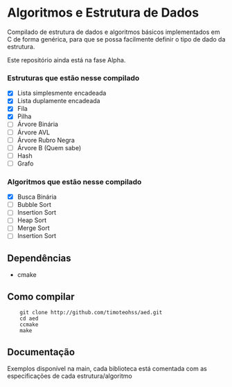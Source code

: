 # Algoritmos e Estrutura de Dados

Compilado de estrutura de dados e algoritmos básicos implementados em C de forma genérica, para que se possa facilmente definir o tipo de dado da estrutura.

Este repositório ainda está na fase Alpha.

### Estruturas que estão nesse compilado

- [x] Lista simplesmente encadeada
- [x] Lista duplamente encadeada
- [x] Fila
- [x] Pilha
- [ ] Árvore Binária
- [ ] Árvore AVL
- [ ] Árvore Rubro Negra
- [ ] Árvore B (Quem sabe)
- [ ] Hash
- [ ] Grafo

### Algoritmos que estão nesse compilado

- [x] Busca Binária
- [ ] Bubble Sort
- [ ] Insertion Sort
- [ ] Heap Sort
- [ ] Merge Sort
- [ ] Insertion Sort

## Dependências

* cmake

## Como compilar

```
    git clone http://github.com/timoteohss/aed.git
    cd aed
    ccmake
    make
``` 

## Documentação

Exemplos disponível na main, cada biblioteca está comentada com as especificações de cada estrutura/algoritmo